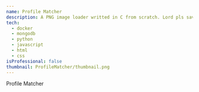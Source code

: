 ```yaml
---
name: Profile Matcher
description: A PNG image loader writted in C from scratch. Lord pls save me 😩
tech: 
  - docker
  - mongodb
  - python
  - javascript
  - html
  - css
isProfessional: false
thumbnail: ProfileMatcher/thumbnail.png
---
```

Profile Matcher